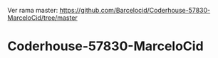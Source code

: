 Ver rama master: https://github.com/Barcelocid/Coderhouse-57830-MarceloCid/tree/master

# Coderhouse-57830-MarceloCid
